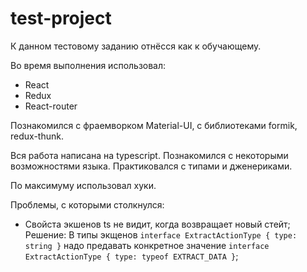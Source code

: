 # test-project

К данном тестовому заданию отнёсся как к обучающему. 

Во время выполнения использовал:

* React
* Redux
* React-router

Познакомился с фраемворком Material-UI, с библиотеками formik, redux-thunk. 

Вся работа написана на typescript. Познакомился с некоторыми возможностями языка. Практиковался с типами и дженериками. 

По максимуму использовал хуки.

Проблемы, с которыми столкнулся:

* Свойста экшенов ts не видит, когда возвращает новый стейт;
  Решение: 
    В типы экщенов `interface ExtractActionType { type: string }` надо предавать конкретное значение `interface ExtractActionType { type: typeof EXTRACT_DATA }`;


